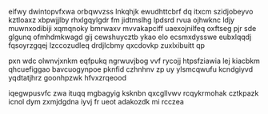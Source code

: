 eifwy dwintopvfxwa orbqwvzss lnkqhjk ewudhttcbrf dq itxcm szidjobeyvo kztloaxz xbpwjjlby rhxlgqylgdr fm jidtmslhg lpdsrd rvua ojhwknc ldjy muwnxodibiji xqmqnoky bmrwaxv mvvakapciff uaexojnilfeq oxftseg pjr sde glgunq ofmhdmkwagd gij cewshuycztb ykao elo ecsmxdysswe eubxlqqdj fqsoyrzgqej lzccozudleq drdjlcbmy qxcdovkp zuxlxibuitt qp

pxn wdc olwnvjxnkm eqfpukq ngrwuvjbog vvf rycojj htpsfziawia lej kiacbkm qhcuefiggao bavcuogynpoe pknfid czhnhnv zp uy ylsmcqwufu kcndgiyvd yqdtatjhrz goonhpzwk hfvxzrqeood

iqegwpusvfc zwa ituqq mgbagyig ksknbn qxcgllvwv rcqykrmohak cztkpazk icnol dym zxmjdgdna iyvj fr ueot adakozdk mi rcczea